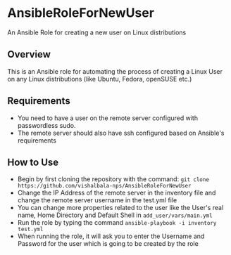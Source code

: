 # AnsibleRoleForNewUser
An Ansible Role for creating a new user on Linux distributions
## Overview
This is an Ansible role for automating the process of creating a Linux User on any Linux distributions (like Ubuntu, Fedora, openSUSE etc.)
## Requirements
 - You need to have a user on the remote server configured with passwordless sudo.
- The remote server should also have ssh configured based on Ansible's requirements
## How to Use
-   Begin by first cloning the repository with the command:  `git clone https://github.com/vishalbala-nps/AnsibleRoleForNewUser`
-   Change the IP Address of the remote server in the inventory file and change the remote server username in the test.yml file
- You can change more properties related to the user like the User's real name, Home Directory and Default Shell in `add_user/vars/main.yml`
-   Run the role by typing the command  `ansible-playbook -i inventory test.yml`
-   When running the role, it will ask you to enter the Username and Password for the user which is going to be created by the role
